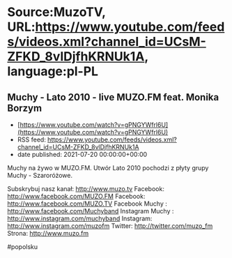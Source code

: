 # Source:MuzoTV, URL:https://www.youtube.com/feeds/videos.xml?channel_id=UCsM-ZFKD_8vlDjfhKRNUk1A, language:pl-PL

## Muchy - Lato 2010 - live MUZO.FM feat. Monika Borzym
 - [https://www.youtube.com/watch?v=gPNGYWfrl6U](https://www.youtube.com/watch?v=gPNGYWfrl6U)
 - RSS feed: https://www.youtube.com/feeds/videos.xml?channel_id=UCsM-ZFKD_8vlDjfhKRNUk1A
 - date published: 2021-07-20 00:00:00+00:00

Muchy na żywo w MUZO.FM. Utwór Lato 2010 pochodzi z płyty grupy Muchy - Szaroróżowe. 

Subskrybuj nasz kanał: http://www.muzo.tv
Facebook: http://www.facebook.com/MUZO.FM
Facebook: http://www.facebook.com/MUZO.TV
Facebook Muchy : http://www.facebook.com/Muchyband
Instagram Muchy : http://www.instagram.com/muchyband
Instagram: http://www.instagram.com/muzofm
Twitter: http://twitter.com/muzo_fm
Strona: http://www.muzo.fm 

#popolsku

